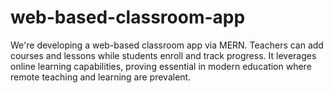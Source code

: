 # web-based-classroom-app
We're developing a web-based classroom app via MERN. Teachers can add courses and lessons while students enroll and track progress. It leverages online learning capabilities, proving essential in modern education where remote teaching and learning are prevalent.
